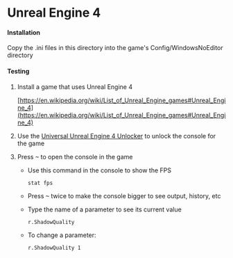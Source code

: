 # Unreal Engine 4

#### Installation

Copy the .ini files in this directory into the game's Config/WindowsNoEditor directory

#### Testing

1. Install a game that uses Unreal Engine 4

   [https://en.wikipedia.org/wiki/List_of_Unreal_Engine_games#Unreal_Engine_4](https://en.wikipedia.org/wiki/List_of_Unreal_Engine_games#Unreal_Engine_4)

1. Use the [Universal Unreal Engine 4 Unlocker](https://framedsc.github.io/GeneralGuides/universal_ue4_consoleunlocker.htm) to unlock the console for the game

1. Press <kbd>~</kbd> to open the console in the game

   - Use this command in the console to show the FPS

     ```
     stat fps
     ```

   - Press <kbd>~</kbd> twice to make the console bigger to see output, history, etc

   - Type the name of a parameter to see its current value

     ```
     r.ShadowQuality
     ```

   - To change a parameter:

     ```
     r.ShadowQuality 1
     ```
